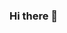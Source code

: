 ### Hi there 👋

<!--
**ajaylakshmandas/ajaylakshmandas** is a ✨ _special_ ✨ repository because its `README.md` (this file) appears on your GitHub profile.

Here are some ideas to get you started:

- 🔭 I’m currently working on python
- 🌱 I’m currently learning tools like JENKINS,DOCKER,ANSIBLE
- 💬 Ask me about 
- 📫 How to reach me:  
- ⚡ Fun fact: ...
-->
